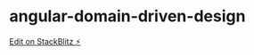 # angular-domain-driven-design

[Edit on StackBlitz ⚡️](https://stackblitz.com/edit/angular-domain-driven-design)
